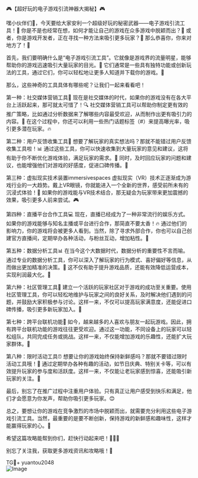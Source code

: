 🎮【超好玩的电子游戏引流神器大揭秘】🎮

嘿小伙伴们👋，今天要给大家安利一个超级好玩的秘密武器——电子游戏引流工具！👀 你是不是也经常在想，如何才能让自己的游戏在众多游戏中脱颖而出？🤔 或者，你是游戏开发者，正在寻找一种方法来吸引更多玩家？🎯 那么恭喜你，你来对地方了！🎉

首先，我们要明确什么是“电子游戏引流工具”。它就像是游戏界的流量明星，能够帮助你的游戏迅速吸引大量玩家的目光。🌈 它们通常是一些具有独特功能或创新玩法的工具，通过它们，你可以轻松地让更多人知道并下载你的游戏。🚀

那么，这些神奇的工具具体有哪些呢？让我们一起来看看吧！

第一种：社交媒体营销工具🚀
现在是社交媒体的时代，如果你的游戏没有在各大平台上活跃起来，那可就太可惜了！🔍 社交媒体营销工具可以帮助你制定更有效的推广策略，比如通过分析数据来了解哪些内容最受欢迎，从而制作出更有吸引力的内容。🎯 在这个过程中，你还可以利用一些热门话题标签（#）来提高曝光率，吸引更多潜在玩家。🔥

第二种：用户反馈收集工具💬
想要了解玩家的真实想法吗？那就不能错过用户反馈收集工具啦！📊 通过这些工具，你可以快速收集到大量玩家的意见和建议，这将有助于你不断优化游戏体验，满足玩家的需求。🌈 同时，及时回应玩家的问题和建议，也能增强他们对游戏的好感度，促进口碑传播。🌟

第三种：虚拟现实技术装置immersivespaces
虚拟现实（VR）技术正逐渐成为游戏行业的一大趋势。戴上VR眼镜，你就能进入一个全新的世界，感受前所未有的沉浸式体验！💫 如果你的游戏能与VR技术结合，那无疑会为玩家带来更加震撼的效果，吸引更多人前来尝试。🎮

第四种：直播平台合作工具💻
现在，直播已经成为了一种非常流行的娱乐方式。如果你的游戏能够与知名主播或平台进行合作，那简直不要太香！🔥 通过他们的影响力，你的游戏将会被更多人看到。当然，除了寻求外部合作，你也可以自己创建官方直播间，定期举办各种活动，与粉丝互动，增加粘性。🎈

第五种：数据分析工具📊
在当今这个大数据时代，数据分析的重要性不言而喻。通过专业的数据分析工具，你可以深入了解玩家的行为模式、喜好偏好等信息，从而做出更加精准的决策。🎯 这不仅有助于提升游戏品质，还能有效降低运营成本，实现利润最大化。💸

第六种：社区管理工具💬
建立一个活跃的玩家社区对于游戏的成功至关重要。使用社区管理工具，你可以轻松地维护与玩家之间的良好关系，及时解决他们遇到的问题，并鼓励大家积极参与讨论。这样一来，不仅可以提高玩家满意度，还能促进口碑传播，吸引更多新玩家加入。🌟

第七种：跨平台联机功能🔗
如今，越来越多的人喜欢与朋友一起玩游戏。因此，拥有跨平台联机功能的游戏往往更受欢迎。通过这一功能，不同设备上的玩家可以轻松组队，共同完成任务或挑战。这样一来，不仅能增加游戏的乐趣性，还能扩大玩家群体。🎈

第八种：限时活动工具⏰
想要让你的游戏始终保持新鲜感吗？那就不要错过限时活动工具哦！📅 通过定期举办各种有趣的活动，如节日庆典、特别关卡等，可以有效提升玩家的参与度和活跃度。这样一来，不仅能让老玩家感到惊喜，还能吸引新玩家的关注。🎁

最后，别忘了在推广过程中注重用户体验。只有真正让用户感受到快乐和满足，他们才会愿意为你发声，帮助你吸引更多玩家。😊

总之，要想让你的游戏在竞争激烈的市场中脱颖而出，就需要充分利用这些电子游戏引流工具。当然，最重要的是要不断创新，保持游戏的新鲜感和趣味性，这样才能赢得玩家的心。💖

希望这篇攻略能帮到你们，赶快行动起来吧！🏃‍♂️💨

别忘了关注我，获取更多游戏资讯和攻略哦！💌

TG💪+ yuantou2048  
![Image](https://github.com/user-attachments/assets/42a5a4a5-fea9-4a1d-8aa0-73e57e430cca)